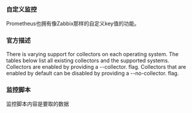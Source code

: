 ### 自定义监控
Prometheus也拥有像Zabbix那样的自定义key值的功能。

### 官方描述
There is varying support for collectors on each operating system. The tables below list all existing collectors and the supported systems.
Collectors are enabled by providing a --collector. flag. Collectors that are enabled by default can be disabled by providing a --no-collector. flag.

### 监控脚本
监控脚本内容是要取的数据

